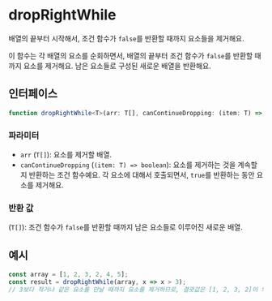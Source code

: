 # dropRightWhile

배열의 끝부터 시작해서, 조건 함수가 `false`를 반환할 때까지 요소들을 제거해요.

이 함수는 각 배열의 요소를 순회하면서, 배열의 끝부터 조건 함수가 `false`를 반환할 때까지 요소를 제거해요.
남은 요소들로 구성된 새로운 배열을 반환해요.

## 인터페이스

```typescript
function dropRightWhile<T>(arr: T[], canContinueDropping: (item: T) => boolean): T[];
```

### 파라미터

- `arr` (`T[]`): 요소를 제거할 배열.
- `canContinueDropping` (`(item: T) => boolean`): 요소를 제거하는 것을 계속할지 반환하는 조건 함수예요. 각 요소에 대해서 호출되면서, `true`를 반환하는 동안 요소를 제거해요.

### 반환 값

(`T[]`): 조건 함수가 `false`를 반환할 때까지 남은 요소들로 이루어진 새로운 배열.

## 예시

```typescript
const array = [1, 2, 3, 2, 4, 5];
const result = dropRightWhile(array, x => x > 3);
// 3보다 작거나 같은 요소를 만날 때까지 요소를 제거하므로, 결괏값은 [1, 2, 3, 2]이 되어요.
```
